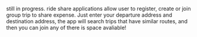 still in progress.
ride share applications allow user to register, create or join group trip to share expense. Just enter your departure address and destination address, the app will search trips that have similar routes, and then you can join any of there is space avaliable!